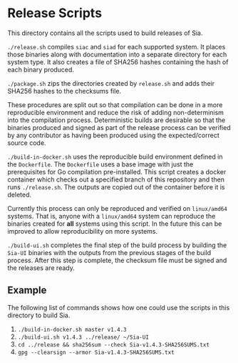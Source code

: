 # Release Scripts

This directory contains all the scripts used to build releases of Sia.

`./release.sh` compiles `siac` and `siad` for each supported system. It places
those binaries along with documentation into a separate directory for each
system type. It also creates a file of SHA256 hashes containing the hash of
each binary produced.

`./package.sh` zips the directories created by `release.sh` and adds their
SHA256 hashes to the checksums file.

These procedures are split out so that compilation can be done in a more
reproducible environment and reduce the risk of adding non-determinism into the
compilation process. Deterministic builds are desirable so that the binaries
produced and signed as part of the release process can be verified by any
contributor as having been produced using the expected/correct source code.

`./build-in-docker.sh`  uses the reproducible build environment defined in the
`Dockerfile`. The `Dockerfile` uses a base image with just the prerequisites for
Go compilation pre-installed. This script creates a docker container which
checks out a specified branch of this repository and then runs `./release.sh`.
The outputs are copied out of the container before it is deleted.

Currently this process can only be reproduced and verified on `linux/amd64`
systems. That is, anyone with a `linux/amd64` system can reproduce the binaries
created for **all** systems using this script. In the future this can be
improved to allow reproducibility on more systems.

`./build-ui.sh` completes the final step of the build process by building the
`Sia-UI` binaries with the outputs from the previous stages of the build
process. After this step is complete, the checksum file must be signed and the
releases are ready.


## Example
The following list of commands shows how one could use the scripts in this directory to build Sia.

1. `./build-in-docker.sh master v1.4.3`
2. `./build-ui.sh v1.4.3 ../release/ ~/Sia-UI`
3. `cd ../release && sha256sum --check Sia-v1.4.3-SHA256SUMS.txt`
3. `gpg --clearsign --armor Sia-v1.4.3-SHA256SUMS.txt`
